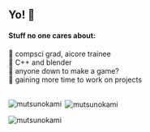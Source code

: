 ## Yo! 👋

<!--
**MutsuNoKami/MutsuNoKami** is a ✨ _special_ ✨ repository because its `README.md` (this file) appears on your GitHub profile.

Here are some ideas to get you started:

- 🔭 I’m currently working on ...
- 🌱 I’m currently learning ...
- 👯 I’m looking to collaborate on ...
- 🤔 I’m looking for help with ...
- 💬 Ask me about ...
- 📫 How to reach me: ...
- 😄 Pronouns: ...
- ⚡ Fun fact: ...
-->
<h4>Stuff no one cares about:</h4>
🔭 compsci grad, aicore trainee<br/>
🌱 C++ and blender<br/>
👯 anyone down to make a game?<br/>
🤔 gaining more time to work on projects<br/>
<br/>


<p><img align="left" src="https://github-readme-stats.vercel.app/api/top-langs?username=mutsunokami&show_icons=true&locale=en&layout=compact" alt="mutsunokami" /></p>

<p>&nbsp;<img align="center" src="https://github-readme-stats.vercel.app/api?username=mutsunokami&show_icons=true&locale=en" alt="mutsunokami" /></p>

<p><img align="center" src="https://github-readme-streak-stats.herokuapp.com/?user=mutsunokami&" alt="mutsunokami" /></p>
